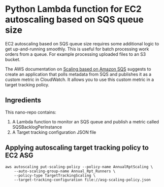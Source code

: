 # Python Lambda function for EC2 autoscaling based on SQS queue size

EC2 autoscaling based on SQS queue size requires some additional logic to get up-and-running smoothly. This is useful for batch processing work orders from a queue. For example processing uploaded files to an S3 bucket.

The AWS documentation on [Scaling based on Amazon SQS](https://docs.aws.amazon.com/autoscaling/ec2/userguide/as-using-sqs-queue.html) suggests to create an application that polls metadata from SQS and publishes it as a custom metric in CloudWatch. It allows you to use this custom metric in a target tracking policy.

## Ingredients

This nano-repo contains:

1. A Lambda function to monitor an SQS queue and publish a metric called SQSBacklogPerInstance
2. A Target tracking configuration JSON file

## Applying autoscaling target tracking policy to EC2 ASG

```
aws autoscaling put-scaling-policy --policy-name AnnualRptScaling \
    --auto-scaling-group-name Annual_Rpt_Runners \
    --policy-type TargetTrackingScaling \
    --target-tracking-configuration file://asg-scaling-policy.json
```
